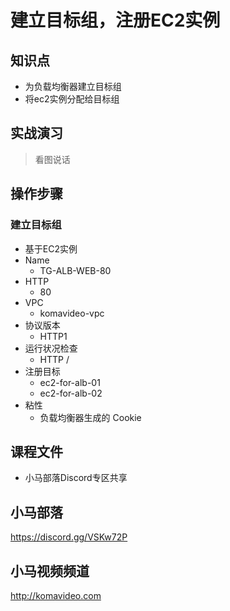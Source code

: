 建立目标组，注册EC2实例
====================

## 知识点

* 为负载均衡器建立目标组
* 将ec2实例分配给目标组

## 实战演习

>看图说话

## 操作步骤

### 建立目标组

+ 基于EC2实例
+ Name
  - TG-ALB-WEB-80
+ HTTP
  - 80
+ VPC
  - komavideo-vpc
+ 协议版本
  - HTTP1
+ 运行状况检查
  - HTTP /
+ 注册目标
  - ec2-for-alb-01
  - ec2-for-alb-02
+ 粘性
  - 负载均衡器生成的 Cookie

## 课程文件

+ 小马部落Discord专区共享

## 小马部落

https://discord.gg/VSKw72P

## 小马视频频道

http://komavideo.com
